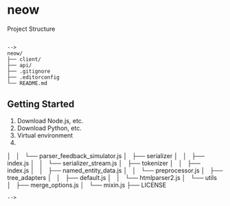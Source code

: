 # neow

Project Structure
```
																								-->
neow/
├── client/
├── api/
├── .gitignore
├── .editorconfig
└── README.md
```

## Getting Started

1. Download Node.js, etc.
2. Download Python, etc.
3. Virtual environment
4.


│   │   └── parser_feedback_simulator.js
│   ├── serializer
│   │   ├── index.js
│   │   └── serializer_stream.js
│   ├── tokenizer
│   │   ├── index.js
│   │   ├── named_entity_data.js
│   │   └── preprocessor.js
│   ├── tree_adapters
│   │   ├── default.js
│   │   └── htmlparser2.js
│   └── utils
│       ├── merge_options.js
│       └── mixin.js
├── LICENSE

```
-->
